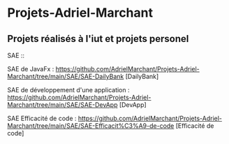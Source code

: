 # Projets-Adriel-Marchant
Projets réalisés à l'iut et projets personel
----------------------------

SAE ::

SAE de JavaFx : https://github.com/AdrielMarchant/Projets-Adriel-Marchant/tree/main/SAE/SAE-DailyBank [DailyBank]

SAE de développement d'une application : https://github.com/AdrielMarchant/Projets-Adriel-Marchant/tree/main/SAE/SAE-DevApp [DevApp]

SAE Efficacité de code : https://github.com/AdrielMarchant/Projets-Adriel-Marchant/tree/main/SAE/SAE-Efficacit%C3%A9-de-code [Efficacité de code]
